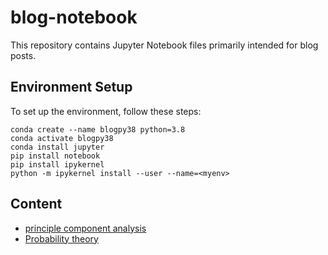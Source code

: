# blog-notebook
This repository contains Jupyter Notebook files primarily intended for blog posts.


## Environment Setup

To set up the environment, follow these steps:
```
conda create --name blogpy38 python=3.8
conda activate blogpy38
conda install jupyter
pip install notebook
pip install ipykernel
python -m ipykernel install --user --name=<myenv>
```

## Content

- [principle component analysis](./01-pca/)
- [Probability theory](./02-probability/)
